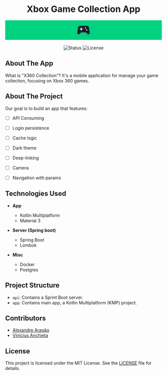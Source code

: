 <h1 align="center">Xbox Game Collection App</h1>

![Banner](./res/banner.png)

<center>

![Status](https://img.shields.io/badge/status-in%20development-yellow)
![License](https://img.shields.io/github/license/alexaragao/xbox-game-collection-app)

</center>

## About The App

What is "X360 Collection"? It's a mobile application for manage your game collection, focusing on Xbox 360 games.

## About The Project

Our goal is to build an app that features:

- [ ] API Consuming
- [ ] Login persistence
- [ ] Cache logic
- [ ] Dark theme
- [ ] Deep-linking
- [ ] Camera
- [ ] Navigation with params


## Technologies Used

- **App**

  - Kotlin Multiplatform
  - Material 3

- **Server (Spring boot)**

  - Spring Boot
  - Lombok
 
- **Misc**
  - Docker
  - Postgres

## Project Structure

- `api`: Contains a Sprint Boot server.
- `app`: Contains main app, a Kotlin Multiplatform (KMP) project.

## Contributors

- [Alexandre Aragão](https://github.com/alexaragao)
- [Vinicius Anchieta](https://github.com/viniciusanchieta)

## License

This project is licensed under the MIT License. See the [LICENSE](LICENSE) file for details.
